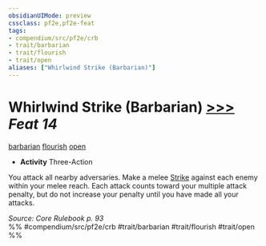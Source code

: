 ```yaml
---
obsidianUIMode: preview
cssclass: pf2e,pf2e-feat
tags:
- compendium/src/pf2e/crb
- trait/barbarian
- trait/flourish
- trait/open
aliases: ["Whirlwind Strike (Barbarian)"]
---
```

# Whirlwind Strike (Barbarian)  [>>>](chapter-9-playing-the-game.md#Actions "Three-Action") *Feat 14*  
[barbarian](Reference/Rules/Traits/barbarian.md "Barbarian Class Trait")  [flourish](flourish.md "Flourish Combat Trait")  [open](open.md "Open Combat Trait")  

- **Activity** Three-Action

You attack all nearby adversaries. Make a melee [Strike](strike.md) against each enemy within your melee reach. Each attack counts toward your multiple attack penalty, but do not increase your penalty until you have made all your attacks.

*Source: Core Rulebook p. 93*  
%% #compendium/src/pf2e/crb #trait/barbarian #trait/flourish #trait/open %%